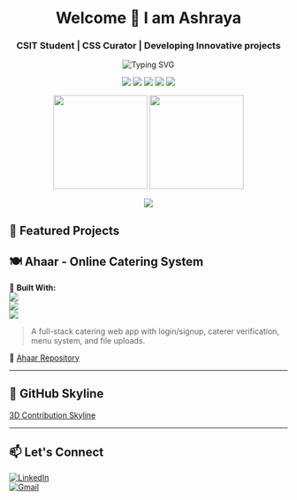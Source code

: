 <!-- Greeting -->
<h1 align="center">Welcome 🤝 I am Ashraya</h1>
<h3 align="center">CSIT Student | CSS Curator | Developing Innovative projects </h3>

<!-- Typing effect -->
<p align="center">
  <img src="https://readme-typing-svg.demolab.com?font=Fira+Code&pause=800&center=true&width=450&lines=Currently+learning+Spring+Boot;Practicing+DSA+daily;Exploring+Full-stack+Projects" alt="Typing SVG" />
</p>

<!-- Tech stack badges -->
<p align="center">
  <img src="https://img.shields.io/badge/Java-ED8B00?style=for-the-badge&logo=java&logoColor=white" />
  <img src="https://img.shields.io/badge/Python-3776AB?style=for-the-badge&logo=python&logoColor=white" />
  <img src="https://img.shields.io/badge/Spring_Boot-6DB33F?style=for-the-badge&logo=spring-boot&logoColor=white" />
  <img src="https://img.shields.io/badge/React-20232A?style=for-the-badge&logo=react&logoColor=61DAFB" />
  <img src="https://img.shields.io/badge/MongoDB-4EA94B?style=for-the-badge&logo=mongodb&logoColor=white" />
</p>

<!-- GitHub stats -->
<p align="center">
  <img src="https://github-readme-stats.vercel.app/api?username=ashrayasjp&show_icons=true&theme=radical" height="170"/>
  <img src="https://github-readme-stats.vercel.app/api/top-langs/?username=ashrayasjp&layout=compact&theme=radical" height="170"/>
</p>

<!-- Trophy -->
<p align="center">
  <img src="https://github-profile-trophy.vercel.app/?username=ashrayasjp&theme=onedark&no-frame=true&no-bg=true&margin-w=4" />
</p>

<!-- Projects -->
## 🚀 Featured Projects

## 🍽️ Ahaar - Online Catering System
📌 **Built With:**  
<img src="https://img.shields.io/badge/-MongoDB-green?style=for-the-badge&logo=mongodb" />  
<img src="https://img.shields.io/badge/-SpringBoot-6DB33F?style=for-the-badge&logo=springboot&logoColor=white" />  
<img src="https://img.shields.io/badge/-React-20232A?style=for-the-badge&logo=react" />

> A full-stack catering web app with login/signup, caterer verification, menu system, and file uploads.

🔗 [Ahaar Repository](https://github.com/ashrayasjp/ahaar)

---

## 🌆 GitHub Skyline  
[3D Contribution Skyline](https://skyline.github.com/ashrayasjp)

---

## 📫 Let's Connect

[![LinkedIn](https://img.shields.io/badge/LinkedIn-ashraya-blue?style=flat&logo=linkedin)](https://www.linkedin.com/in/ashraya-sjp/)  
[![Gmail](https://img.shields.io/badge/Gmail-ashraya.email-red?style=flat&logo=gmail)](ashrayasjp@gmail.com)
